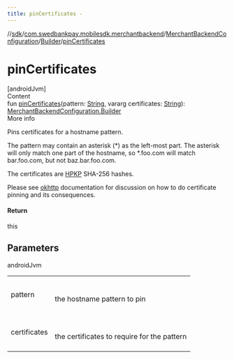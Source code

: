 ```yaml
---
title: pinCertificates -
---
```

//[sdk](../../../../index)/[com.swedbankpay.mobilesdk.merchantbackend](../../index)/[MerchantBackendConfiguration](../index)/[Builder](index)/[pinCertificates](pin-certificates)



# pinCertificates  
[androidJvm]  
Content  
fun [pinCertificates](pin-certificates)(pattern: [String](https://kotlinlang.org/api/latest/jvm/stdlib/kotlin/-string/index.html), vararg certificates: [String](https://kotlinlang.org/api/latest/jvm/stdlib/kotlin/-string/index.html)): [MerchantBackendConfiguration.Builder](index)  
More info  


Pins certificates for a hostname pattern.



The pattern may contain an asterisk (*) as the left-most part. The asterisk will only match one part of the hostname, so *.foo.com will match bar.foo.com, but not baz.bar.foo.com.



The certificates are [HPKP](https://tools.ietf.org/html/rfc7469) SHA-256 hashes.



Please see [okhttp](https://square.github.io/okhttp/3.x/okhttp/okhttp3/CertificatePinner.html) documentation for discussion on how to do certificate pinning and its consequences.



#### Return  


this



## Parameters  
  
androidJvm  
  
| | |
|---|---|
| <a name="com.swedbankpay.mobilesdk.merchantbackend/MerchantBackendConfiguration.Builder/pinCertificates/#kotlin.String#kotlin.Array[kotlin.String]/PointingToDeclaration/"></a>pattern| <a name="com.swedbankpay.mobilesdk.merchantbackend/MerchantBackendConfiguration.Builder/pinCertificates/#kotlin.String#kotlin.Array[kotlin.String]/PointingToDeclaration/"></a><br><br>the hostname pattern to pin<br><br>|
| <a name="com.swedbankpay.mobilesdk.merchantbackend/MerchantBackendConfiguration.Builder/pinCertificates/#kotlin.String#kotlin.Array[kotlin.String]/PointingToDeclaration/"></a>certificates| <a name="com.swedbankpay.mobilesdk.merchantbackend/MerchantBackendConfiguration.Builder/pinCertificates/#kotlin.String#kotlin.Array[kotlin.String]/PointingToDeclaration/"></a><br><br>the certificates to require for the pattern<br><br>|
  
  



